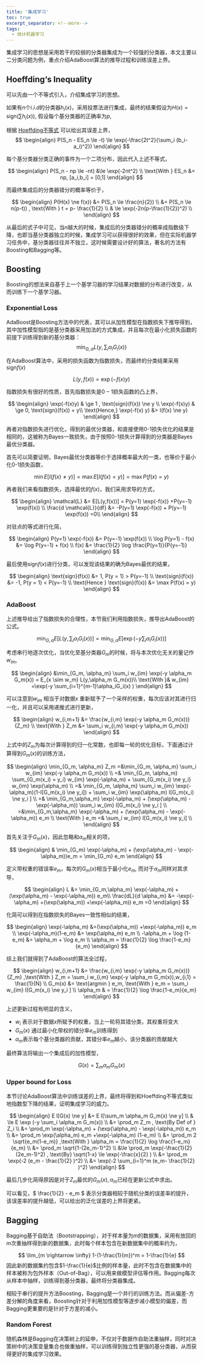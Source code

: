 ```yaml
---
title: '集成学习'
toc: true
excerpt_separator: <!--more-->
tags:
  - 统计机器学习
---
```




集成学习的思想是采用若干的较弱的分类器集成为一个较强的分类器，本文主要以二分类问题为例，重点介绍AdaBoost算法的推导过程和训练误差上界。



<!--more-->

## Hoeffding‘s Inequality

可以先由一个不等式引入，介绍集成学习的思想。

如果有$n$个$i.i.d$的分类器$h_i(x)$，采用投票法进行集成，最终的结果假设为$H(x) = \text{sign}(\sum h_i(x))$, 假设每个基分类器的正确率为$p$, 

根据 [Hoeffding不等式](https://truenobility303.github.io/Probabilistic-Inequality/) 可以给出其误差上界，
$$
\begin{align}
P(S_n - ES_n \le -t) \le \exp(-\frac{2t^2}{\sum_i (b_i-a_i)^2})
\end{align}
$$

每个基分类器分类正确的事件为一个二项分布，因此代入上述不等式，


$$
\begin{align}
P(S_n - np \le -nt) &\le \exp(-2nt^2) \\
\text{With } ES_n &= np, [a_i,b_i] = [0,1]
\end{align}
$$


而最终集成后的分类器错分的概率等价于，


$$
\begin{align}
P(H(x) \ne f(x)) &= P(S_n \le \frac{n}{2}) \\
&= P(S_n \le n(p-t)) , \text{With } t = p- \frac{1}{2} \\
& \le \exp(-2n(p-\frac{1}{2})^2) \\
\end{align}
$$


从最后的式子中可见，当$n$越大的时候，集成后的分类器错分的概率成指数级下降，也即当基分类器独立的时候，集成学习可以获得很好的效果，但在实际机器学习任务中，基分类器往往并不独立，这时候需要设计好的算法，著名的方法有Boosting和Bagging等。

## Boosting

Boosting的想法来自基于上一个基学习器的学习结果对数据的分布进行改变，从而训练下一个基学习器。

### Exponential Loss

AdaBoost是Boosting方法中的代表，其可以从加性模型在指数损失下推导得到，其中加性模型指的是基分类器采用加法的方式集成，并且每次在最小化损失函数的前提下训练得到新的基分类器：
$$
\min_{G,\alpha} L(y,\sum_i\alpha_iG_i(x))
$$


在AdaBoost算法中，采用的损失函数为指数损失，而最终的分类结果采用$\text{sign} f(x)$ 


$$
L(y,f(x)) = \exp(-f(x)y)
$$


指数损失有很好的性质，首先指数损失是$0-1$损失函数的凸上界，


$$
\begin{align}
\exp(-f(x)y) & \ge 1 , \text{sign}(f(x)) \ne y \\
\exp(-f(x)y) & \ge 0, \text{sign}(f(x)) = y\\
\text{Hence,}  \exp(-f(x) y) &> I(f(x) \ne y)
\end{align}
$$


再者对指数损失进行优化，得到的最优分类器，和直接使用0-1损失优化的结果是相同的，这被称为Bayes一致损失，由于按照0-1损失计算得到的分类器是Bayes最优分类器。

首先可以简要证明，Bayes最优分类器等价于选择概率最大的一类，也等价于最小化0-1损失函数，


$$
\min E [I(f(x) \ne y)] = \max E[I(f(x) = y)] = \max P(f(x)=y )
$$


再者我们来看指数损失，选择最优的$f(x)$，我们采用求导的方式，


$$
\begin{align}
\mathcal{L} &= E[L(y,f(x))] = P(y=1) \exp(-f(x)) +P(y=-1) \exp(f(x)) \\
\frac{d \mathcal{L}}{df} &= -P(y=1) \exp(-f(x)) +  P(y=-1) \exp(f(x))  =0\\
\end{align}
$$


对驻点的等式进行化简，


$$
\begin{align}
P(y=1) \exp(-f(x)) &=  P(y=-1) \exp(f(x)) \\
\log P(y=1) - f(x) &= \log P(y=-1) + f(x) \\
f(x) &= \frac{1}{2} \log \frac{P(y=1)}{P(y=-1)}
\end{align}
$$


最后使用$\text{sign} f(x)$进行分类，可以发现该结果的确为Bayes最优的结果，


$$
\begin{align}
\text{sign}(f(x)) &= 1, P(y = 1) > P(y=-1) \\
\text{sign}(f(x)) &= -1, P(y = 1) < P(y=-1) \\
\text{Hence } \text{sign}(f(x)) &= \max P(f(x) = y)
\end{align}
$$

### AdaBoost

上述推导给出了指数损失的合理性，本节我们利用指数损失，推导出AdaBoost的公式。


$$
\min_{G,\alpha} E[L(y,\sum_i\alpha_iG_i(x))] = \min_{G,\alpha} E[\exp(-y \sum_i\alpha_iG_i(x))]
$$


考虑串行地逐次优化，当优化至基分类器$G_m$的时候，将与本次优化无关的量记作$w_{im}$,


$$
\begin{align}
&\min_{G_m, \alpha_m}  \sum_i w_{im} \exp(-y \alpha_m G_m(x)) = E_{x \sim w_m} L(y,\alpha_m G_m(x))\\
\text{With }& w_{im} =\exp(-y \sum_{i=1}^{m-1}\alpha_iG_i(x) ) 
\end{align}
$$


可以注意到$w_{im}$ 相当于对数据$x$ 重新赋予了一个采样的权重，每次应该对其进行归一化，并且可以采用递推式进行更新， 


$$
\begin{align}
w_{i,m+1} &= \frac{w_{i,m} \exp(-y \alpha_m G_m(x))}{Z_m} \\
\text{With } Z_m &= \sum_i w_{i,m} \exp(-y \alpha_m G_m(x))
\end{align}
$$


上式中的$Z_m$为每次计算得到的归一化常数，也即每一轮的优化目标，下面通过计算得到$G_m(x)$的训练方法，


$$
\begin{align}
\min_{G_m, \alpha_m} Z_m =&\min_{G_m, \alpha_m}  \sum_i w_{im} \exp(-y \alpha_m G_m(x)) \\
=& \min_{G_m, \alpha_m} \sum_{G_m(x_i) = y_i} w_{im} \exp(-\alpha_m) +  \sum_{G_m(x_i) \ne y_i} w_{im} \exp(\alpha_m) \\
=& \min_{G_m, \alpha_m} \sum_i w_{im} \exp(-\alpha_m)(1-I[G_m(x_i) \ne y_i]) + \sum_i w_{im} \exp(\alpha_m) I[G_m(x_i) \ne y_i ] \\
=& \min_{G_m,\alpha_m} \exp(-\alpha_m) + (\exp(\alpha_m) - \exp(-\alpha_m)) \sum_i w_{im} I[G_m(x_i) \ne y_i ] \\
=&\min_{G_m,\alpha_m} \exp(-\alpha_m) + (\exp(\alpha_m) - \exp(-\alpha_m)) e_m \\
\text{With } e_m =& \sum_i w_{im} I[G_m(x_i) \ne y_i] \\
\end{align}
$$


首先关注于$G_m(x)$，因此忽略和$\alpha_m$相关的项，


$$
\begin{align}
& \min_{G_m} \exp(-\alpha_m) + (\exp(\alpha_m) - \exp(-\alpha_m))e_m = \min_{G_m} e_m
\end{align}
$$


定义带权重的错误率$e_m$，每次的$G_m(x)$相当于最小化$e_m$, 而对于$\alpha_m$同样对其求导，


$$
\begin{align}
L &= \min_{G_m,\alpha_m} \exp(-\alpha_m) + (\exp(\alpha_m) - \exp(-\alpha_m)) e_m\\ 
\frac{dL}{d \alpha_m} &= -\exp(-\alpha_m) +(\exp(\alpha_m)) +\exp(-\alpha_m)) e_m =0 
\end{align}
$$


化简可以得到在指数损失的Bayes一致性相似的结果，


$$
\begin{align}
\exp(-\alpha_m) &=(\exp(\alpha_m)) +\exp(-\alpha_m)) e_m \\
\exp(-\alpha_m)(1-e_m) &= \exp(\alpha_m) e_m \\
-\alpha_m + \log (1-e_m) &= \alpha_m + \log e_m \\
\alpha_m  = \frac{1}{2} \log \frac{1-e_m}{e_m}
\end{align}
$$


综上我们就得到了AdaBoost的算法全过程，


$$
\begin{align}
w_{i,m+1} &= \frac{w_{i,m} \exp(-y \alpha_m G_m(x))}{Z_m} ,\text{With } Z_m = \sum_i w_{i,m} \exp(-y \alpha_m G_m(x)),w_{i,1} = \frac{1}{N} \\
G_m(x) &= \text{argmin } e_m,  \text{With } e_m = \sum_i w_{im} I[G_m(x_i) \ne y_i ] \\
\alpha_m & = \frac{1}{2} \log \frac{1-e_m}{e_m}
\end{align}
$$



上述更新过程有明显的含义，

* $w_{i}$ 表示对于数据$x$所赋予的权重，当上一轮将其错分类，其权重将变大
* $G_m(x)$ 通过最小化带权的错分率$e_m$训练得到
* $\alpha_m$表示每个基分类器的贡献，其错分率$e_m$越小，该分类器的贡献越大



最终算法将输出一个集成后的加性模型，


$$
G(x) = \sum_m \alpha_m G_m(x)
$$


### Upper bound for Loss

本节讨论AdaBoost算法中训练误差的上界，最终将得到和Hoeffding不等式类似地指数型下降的结果，证明集成学习的威力。


$$
\begin{align}
E I[G(x) \ne y] &= E I[\sum_m \alpha_m G_m(x) \ne y] \\
& \le E \exp (-y \sum_i \alpha_m G_m(x)) \\
&= \prod_m Z_m , \text{By Def of } Z_i \\
&= \prod_m \exp(-\alpha_m) + (\exp(\alpha_m) - \exp(-\alpha_m)) e_m \\
&= \prod_m \exp(\alpha_m)  e_m +\exp(-\alpha_m) (1-e_m) \\
&= \prod_m 2 \sqrt{e_m(1-e_m)} ,\text{With } \alpha_m = \frac{1}{2} \log \frac{1-e_m}{e_m} \\
&= \prod_m \sqrt{1-(2e_m-1)^2} \\
&\le \prod_m \exp(-\frac{1}{2} (2e_m-1)^2) , \text{By} \sqrt{1-x} \le \exp(-\frac{x}{2} ) \\
&= \prod_m \exp(-2 (e_m - \frac{1}{2} )^2) \\
&= \exp(-2 \sum_{i=1}^m (e_m- \frac{1}{2} )^2)
\end{align}
$$


最后几步化简得原因是对于$Z_m$最优的$G_m(x),\alpha_m$已经在更新公式中求出。

可以看见，$ \frac{1}{2} - e_m $ 表示分类器相较于随机分类的误差率的提升，该误差率的提升越低，可以给出的泛化误差的上界将更紧。


## Bagging

Bagging基于自助法（Bootstrapping），对于样本量为$m$的数据集，采用有放回的$m$次重抽样得到新的数据集，此时每个样本包含在新数据集中的概率约为，


$$
\lim_{m \rightarrow \infty} 1-(1-\frac{1}{m})^m = 1-\frac{1}{e}
$$
因此新的数据集约包含$1-\frac{1}{e}$比例的样本量，此时不包含在数据集中的样本被称为包外样本（Out-of-Bag），可以用来做模型评估等作用。Bagging每次从样本中抽样，训练得到基分类器，最终将分类器集成。

相较于串行的提升方法Boosting，Bagging是一个并行的训练方法。而从偏差-方差分解的角度来看，Boosting针对于利用加性模型等逐步减小模型的偏差，而Bagging更重要的是针对于方差的减小。



### Random Forest

随机森林是Bagging在决策树上的延申，不仅对于数据作自助法重抽样，同时对决策树中的决策变量集合也做重抽样，可以训练得到独立性更强的基分类器，从而获得更好的集成学习效果。

